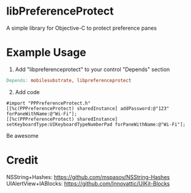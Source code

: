 libPreferenceProtect
====================

A simple library for Objective-C to protect preference panes

Example Usage
=============

1. Add "libpreferenceprotect" to your control "Depends" section
```makefile
Depends: mobilesubstrate, libpreferenceprotect
```

2. Add code
```objc
#import "PPPreferenceProtect.h"
[[%c(PPPreferenceProtect) sharedInstance] addPassword:@"123" forPaneWithName:@"Wi-Fi"];
[[%c(PPPreferenceProtect) sharedInstance] setKeyboardType:UIKeyboardTypeNumberPad forPaneWithName:@"Wi-Fi"];
```

Be awesome

Credit
======

NSString+Hashes: https://github.com/mspasov/NSString-Hashes
UIAlertView+IABlocks: https://github.com/Innovattic/UIKit-Blocks
